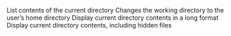 List contents of the current directory
Changes the working directory to the user’s home directory
Display current directory contents in a long format
Display current directory contents, including hidden files
